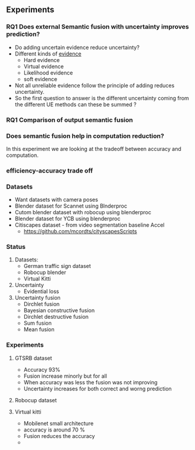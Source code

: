 ## Experiments

### RQ1 Does external Semantic fusion with uncertainty improves prediction?
* Do adding uncertain evidence reduce uncertainty?
* Different kinds of [evidence](https://cse.sc.edu/~mgv/csce582sp21/links/mradEtAl_APIN2015.pdf)
    * Hard evidence
    * Virtual evidence
    * Likelihood evidence
    * soft evidence
* Not all unreliable evidence follow the principle of adding reduces uncertainty.
* So the first question to answer is the different uncertainty coming from the different UE methods can these be summed ?



### RQ1 Comparison of output semantic fusion 

### Does semantic fusion help in computation reduction?

In this experiment we are looking at the tradeoff between accuracy and computation.

### efficiency-accuracy trade off



### Datasets
* Want datasets with camera poses
* Blender dataset for Scannet using Blnderproc 
* Cutom blender dataset with robocup using blenderproc
* Blender dataset for YCB using blenderproc
* Citiscapes dataset - from video segmentation baseline Accel
    * https://github.com/mcordts/cityscapesScripts


### Status
1. Datasets:
    - German traffic sign dataset
    - Robocup blender 
    - Virtual Kitti 
2. Uncertainty
    - Evidential loss
3. Uncertainty fusion
    - Dirchlet fusion
    - Bayesian constructive fusion
    - Dirchlet destructive fusion
    - Sum fusion
    - Mean fusion

### Experiments
1. GTSRB dataset
    - Accuracy 93%
    - Fusion increase minorly but for all
    - When accuracy was less the fusion was not improving
    - Uncertainty increases for both correct and worng prediction 

2. Robocup dataset
3. Virtual kitti
    - Mobilenet small architecture
    - accuracy is around 70 %
    - Fusion reduces the accuracy
    - 
